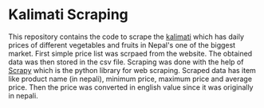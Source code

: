 # Kalimati Scraping

This repository contains the code to scrape the [kalimati] which has daily prices of different vegetables and fruits in Nepal's one of the biggest market. First simple price list was scrpaed from the website. The obtained data was then stored in the csv file. Scraping was done with the help of [Scrapy] which is the python library for web scraping. Scraped data has item like product name (in nepali), minimum price, maximum price and average price. Then the price was converted in english value since it was originally in nepali.

[kalimati]:https://kalimatimarket.gov.np/
[Scrapy]: https://scrapy.org/

